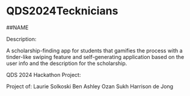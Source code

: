 # QDS2024Tecknicians

##NAME

Description:

A scholarship-finding app for students that gamifies the process with a tinder-like swiping feature and self-generating 
application based on the user info and the description for the scholarship.

QDS 2024 Hackathon Project: 

Project of:
Laurie Solkoski
Ben 
Ashley
Ozan
Sukh
Harrison de Jong